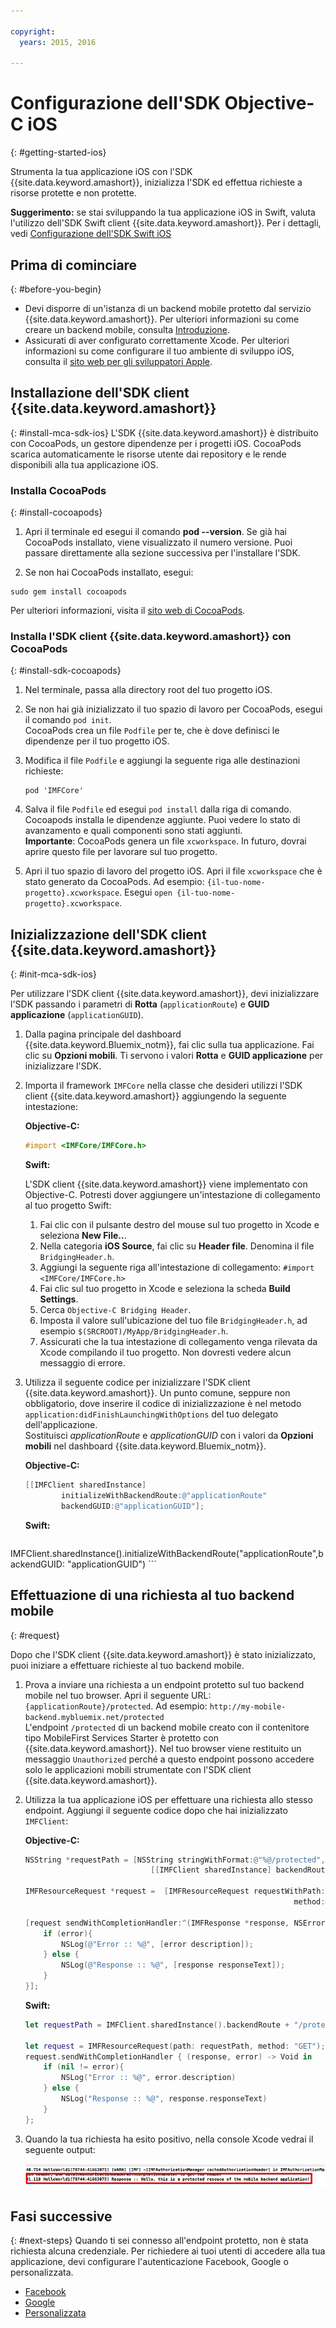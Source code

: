 ```yaml
---

copyright:
  years: 2015, 2016

---
```


# Configurazione dell'SDK Objective-C iOS
{: #getting-started-ios}

Strumenta la tua applicazione iOS con l'SDK {{site.data.keyword.amashort}}, inizializza l'SDK ed effettua richieste a risorse protette e non protette.

**Suggerimento:** se stai sviluppando la tua applicazione iOS in Swift, valuta l'utilizzo dell'SDK Swift client {{site.data.keyword.amashort}}. Per i dettagli, vedi [Configurazione dell'SDK Swift iOS](getting-started-ios-swift-sdk.html)

## Prima di cominciare
{: #before-you-begin}
* Devi disporre di un'istanza di un backend mobile protetto dal servizio {{site.data.keyword.amashort}}. Per ulteriori informazioni su come creare un backend mobile, consulta [Introduzione](getting-started.html).
* Assicurati di aver configurato correttamente Xcode. Per ulteriori informazioni su come configurare il tuo ambiente di sviluppo iOS, consulta il [sito web per gli sviluppatori Apple](https://developer.apple.com/support/xcode/).


## Installazione dell'SDK client {{site.data.keyword.amashort}}
{: #install-mca-sdk-ios}
L'SDK {{site.data.keyword.amashort}} è distribuito con CocoaPods, un gestore dipendenze per i progetti iOS. CocoaPods scarica automaticamente le risorse utente dai repository e le rende disponibili alla tua applicazione iOS.


### Installa CocoaPods
{: #install-cocoapods}
1. Apri il terminale ed esegui il comando **pod --version**. Se già hai CocoaPods installato, viene visualizzato il numero versione. Puoi passare direttamente alla sezione successiva per l'installare l'SDK.

1. Se non hai CocoaPods installato, esegui:
```
sudo gem install cocoapods
```
Per ulteriori informazioni, visita il [sito web di CocoaPods](https://cocoapods.org/).

### Installa l'SDK client {{site.data.keyword.amashort}} con CocoaPods
{: #install-sdk-cocoapods}

1. Nel terminale, passa alla directory root del tuo progetto iOS.

1. Se non hai già inizializzato il tuo spazio di lavoro per CocoaPods, esegui il comando `pod init`.<br/>
 CocoaPods crea un file `Podfile` per te, che è dove definisci le dipendenze per il tuo progetto iOS.

1. Modifica il file `Podfile` e aggiungi la seguente riga alle destinazioni richieste:

	```
	pod 'IMFCore'
	```

1. Salva il file `Podfile` ed esegui `pod install` dalla riga di comando. <br/>Cocoapods installa le dipendenze aggiunte. Puoi vedere lo stato di avanzamento e quali componenti sono stati aggiunti.<br/>
**Importante**: CocoaPods genera un file `xcworkspace`.  In futuro, dovrai aprire questo file per lavorare sul tuo progetto.

1. Apri il tuo spazio di lavoro del progetto iOS. Apri il file `xcworkspace` che è stato generato da CocoaPods. Ad esempio: `{il-tuo-nome-progetto}.xcworkspace`. Esegui `open {il-tuo-nome-progetto}.xcworkspace`.

## Inizializzazione dell'SDK client {{site.data.keyword.amashort}}
{: #init-mca-sdk-ios}

Per utilizzare l'SDK client {{site.data.keyword.amashort}}, devi inizializzare l'SDK passando i parametri di **Rotta** (`applicationRoute`) e **GUID applicazione** (`applicationGUID`).


1. Dalla pagina principale del dashboard {{site.data.keyword.Bluemix_notm}}, fai clic sulla tua applicazione. Fai clic su **Opzioni mobili**. Ti servono i valori **Rotta** e **GUID applicazione** per inizializzare l'SDK.

1. Importa il framework `IMFCore` nella classe che desideri utilizzi l'SDK client {{site.data.keyword.amashort}} aggiungendo la seguente intestazione:

	**Objective-C:**
	 ```Objective-C
	#import <IMFCore/IMFCore.h>
	```

	**Swift:**

	L'SDK client {{site.data.keyword.amashort}} viene implementato con Objective-C. Potresti dover aggiungere un'intestazione di collegamento al tuo progetto Swift:

	1. Fai clic con il pulsante destro del mouse sul tuo progetto in Xcode e seleziona **New File..**.
	1. Nella categoria **iOS Source**, fai clic su **Header file**. Denomina il file `BridgingHeader.h`.
	1. Aggiungi la seguente riga all'intestazione di collegamento: `#import <IMFCore/IMFCore.h>`
	1. Fai clic sul tuo progetto in Xcode e seleziona la scheda **Build Settings**.
	1. Cerca `Objective-C Bridging Header`.
	1. Imposta il valore sull'ubicazione del tuo file `BridgingHeader.h`, ad esempio `$(SRCROOT)/MyApp/BridgingHeader.h`.
	1. Assicurati che la tua intestazione di collegamento venga rilevata da Xcode compilando il tuo progetto. Non dovresti vedere alcun messaggio di errore.

1. Utilizza il seguente codice per inizializzare l'SDK client {{site.data.keyword.amashort}}.  Un punto comune, seppure non obbligatorio, dove inserire il codice di inizializzazione è nel metodo `application:didFinishLaunchingWithOptions` del tuo delegato dell'applicazione. <br/>Sostituisci *applicationRoute* e *applicationGUID* con i valori da **Opzioni mobili** nel dashboard {{site.data.keyword.Bluemix_notm}}.

	**Objective-C:**

	```Objective-C
	[[IMFClient sharedInstance]
			initializeWithBackendRoute:@"applicationRoute"
			backendGUID:@"applicationGUID"];
	```

	**Swift:**

	```Swift
IMFClient.sharedInstance().initializeWithBackendRoute("applicationRoute",backendGUID: "applicationGUID")
	```

## Effettuazione di una richiesta al tuo backend mobile
{: #request}

Dopo che l'SDK client {{site.data.keyword.amashort}} è stato inizializzato, puoi iniziare a effettuare richieste al tuo backend mobile.

1. Prova a inviare una richiesta a un endpoint protetto sul tuo backend mobile nel tuo browser. Apri il seguente URL: `{applicationRoute}/protected`. Ad esempio: `http://my-mobile-backend.mybluemix.net/protected`
<br/>L'endpoint `/protected` di un backend mobile creato con il contenitore tipo MobileFirst Services Starter è protetto con {{site.data.keyword.amashort}}. Nel tuo browser viene restituito un messaggio `Unauthorized` perché a questo endpoint possono accedere solo le applicazioni mobili strumentate con l'SDK client {{site.data.keyword.amashort}}.

1. Utilizza la tua applicazione iOS per effettuare una richiesta allo stesso endpoint. Aggiungi il seguente codice dopo che hai inizializzato `IMFClient`:

	**Objective-C:**

	```Objective-C
	NSString *requestPath = [NSString stringWithFormat:@"%@/protected",
								[[IMFClient sharedInstance] backendRoute]];

	IMFResourceRequest *request =  [IMFResourceRequest requestWithPath:requestPath
																method:@"GET"];

	[request sendWithCompletionHandler:^(IMFResponse *response, NSError *error) {
		if (error){
			NSLog(@"Error :: %@", [error description]);
		} else {
			NSLog(@"Response :: %@", [response responseText]);
		}
	}];
	```

	**Swift:**

	```Swift
	let requestPath = IMFClient.sharedInstance().backendRoute + "/protected"

	let request = IMFResourceRequest(path: requestPath, method: "GET");
	request.sendWithCompletionHandler { (response, error) -> Void in
		if (nil != error){
			NSLog("Error :: %@", error.description)
		} else {
			NSLog("Response :: %@", response.responseText)
		}
	};

	```

1.  Quando la tua richiesta ha esito positivo, nella console Xcode vedrai il seguente output:

	![immagine](images/getting-started-ios-success.png)

## Fasi successive
{: #next-steps}
Quando ti sei connesso all'endpoint protetto, non è stata richiesta alcuna credenziale. Per richiedere ai tuoi utenti di accedere alla tua applicazione, devi configurare l'autenticazione Facebook, Google o personalizzata.
  * [Facebook](facebook-auth-ios.html)
  * [Google](google-auth-ios.html)
  * [Personalizzata](custom-auth-ios.html)
